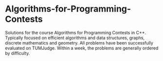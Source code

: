 # Algorithms-for-Programming-Contests
Solutions for the course Algorithms for Programming Contests in C++. Typically focused on efficient algorithms and data structures, graphs, discrete mathematics and geometry. All problems have been successfully evaluated on TUMJudge.
Within a week, the problems are generally ordered by difficulty.
